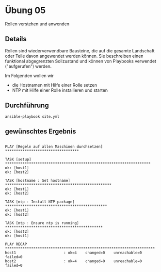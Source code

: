 # Übung 05

Rollen verstehen und anwenden

## Details

Rollen sind wiederverwendbare Bausteine, die auf die gesamte Landschaft oder Teile davon angewendet werden können. Sie beschreiben einen funktional abgegrenzten Sollzustand und können von Playbooks verwendet ("aufgerufen") werden.

Im Folgenden wollen wir

* die Hostnamen mit Hilfe einer Rolle setzen
* NTP mit Hilfe einer Rolle installieren und starten

## Durchführung

```
ansible-playbook site.yml
```

## gewünschtes Ergebnis

```

PLAY [Regeln auf allen Maschinen durchsetzen] **********************************

TASK [setup] *******************************************************************
ok: [host1]
ok: [host2]

TASK [hostname : Set hostname] *************************************************
ok: [host1]
ok: [host2]

TASK [ntp : Install NTP package] ***********************************************
ok: [host1]
ok: [host2]

TASK [ntp : Ensure ntp is running] *********************************************
ok: [host2]
ok: [host1]

PLAY RECAP *********************************************************************
host1                      : ok=4    changed=0    unreachable=0    failed=0   
host2                      : ok=4    changed=0    unreachable=0    failed=0   

```
